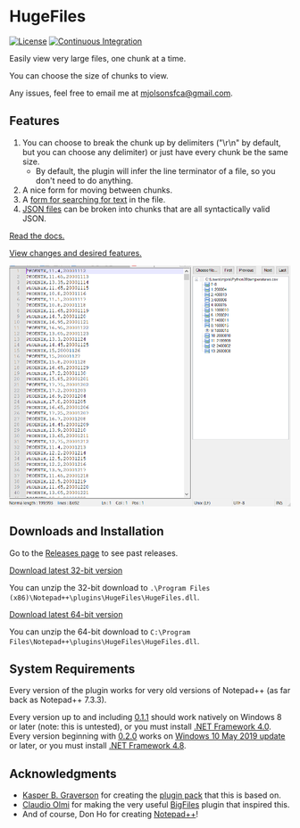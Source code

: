 # HugeFiles

[![License](http://img.shields.io/badge/License-Apache_2-red.svg?style=flat)](http://www.apache.org/licenses/LICENSE-2.0)
[![Continuous Integration](https://github.com/molsonkiko/HugeFiles/actions/workflows/CI_build.yml/badge.svg)](https://github.com/molsonkiko/HugeFiles/actions/workflows/CI_build.yml)

Easily view very large files, one chunk at a time.

You can choose the size of chunks to view.

Any issues, feel free to email me at mjolsonsfca@gmail.com.

## Features ##
1. You can choose to break the chunk up by delimiters ("\r\n" by default, but you can choose any delimiter)
  or just have every chunk be the same size.
    - By default, the plugin will infer the line terminator of a file, so you don't need to do anything.
2. A nice form for moving between chunks.
3. A [form for searching for text](/docs/README.md#text-search-form) in the file.
4. [JSON files](/docs/README.md#chunking-json-files) can be broken into chunks that are all syntactically valid JSON.

[Read the docs.](/docs/README.md)

[View changes and desired features.](/CHANGELOG.md)

![HugeFiles usage example](/hugefiles%20demo%20screenshot.PNG)

## Downloads and Installation ##

Go to the [Releases page](https://github.com/molsonkiko/HugeFiles/releases) to see past releases.

[Download latest 32-bit version](https://github.com/molsonkiko/HugeFiles/raw/main/Release_x86.zip)

You can unzip the 32-bit download to `.\Program Files (x86)\Notepad++\plugins\HugeFiles\HugeFiles.dll`.

[Download latest 64-bit version](https://github.com/molsonkiko/HugeFiles/raw/main/Release_x64.zip)

You can unzip the 64-bit download to `C:\Program Files\Notepad++\plugins\HugeFiles\HugeFiles.dll`.

## System Requirements ##

Every version of the plugin works for very old versions of Notepad++ (as far back as Notepad++ 7.3.3).

Every version up to and including [0.1.1](https://github.com/molsonkiko/JsonToolsNppPlugin/blob/main/CHANGELOG.md#3721---2022-10-20) should work natively on Windows 8 or later (note: this is untested), or you must install [.NET Framework 4.0](https://dotnet.microsoft.com/en-us/download/dotnet-framework/net40). Every version beginning with [0.2.0](https://github.com/molsonkiko/JsonToolsNppPlugin/blob/main/CHANGELOG.md#400---2022-10-24) works on [Windows 10 May 2019 update](https://blogs.windows.com/windowsexperience/2019/05/21/how-to-get-the-windows-10-may-2019-update/) or later, or you must install [.NET Framework 4.8](https://dotnet.microsoft.com/en-us/download/dotnet-framework/net48).

## Acknowledgments ##

* [Kasper B. Graverson](https://github.com/kbilsted) for creating the [plugin pack](https://github.com/kbilsted/NotepadPlusPlusPluginPack.Net) that this is based on.
* [Claudio Olmi](https://github.com/superolmo) for making the very useful [BigFiles](https://github.com/superolmo/BigFiles) plugin that inspired this.
* And of course, Don Ho for creating [Notepad++](https://notepad-plus-plus.org/)!